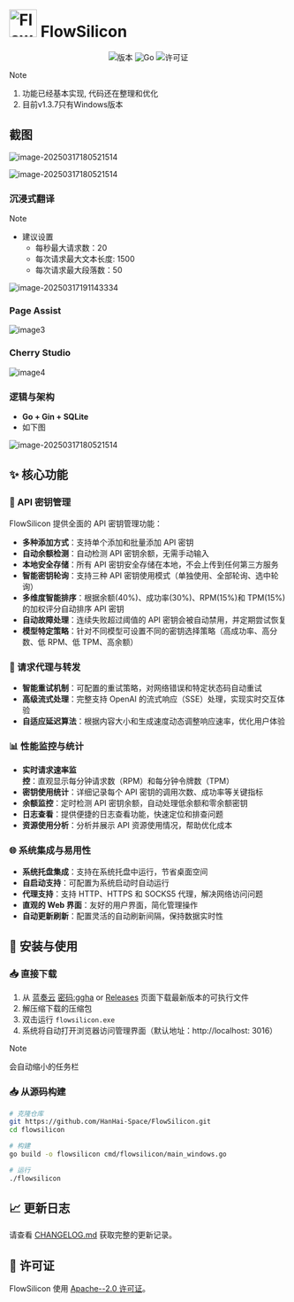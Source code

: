 # <img src="./img/logo.png" alt="FlowSilicon Logo" width="50"/> FlowSilicon

<p align="center">
  <img src="https://img.shields.io/badge/版本-1.3.7-blue.svg" alt="版本">
  <img src="https://img.shields.io/badge/语言-Go-00ADD8.svg" alt="Go">
  <img src="https://img.shields.io/badge/许可证-Apache--2.0-green.svg" alt="许可证">
</p>


> [!note]
>
> 1. 功能已经基本实现, 代码还在整理和优化
> 2. 目前v1.3.7只有Windows版本



## 截图

![image-20250317180521514](./img/image5.png)



![image-20250317180521514](./img/image6.png)

### 沉浸式翻译

> [!note]
>
> + 建议设置
>   + 每秒最大请求数：20
>   + 每次请求最大文本长度: 1500
>   + 每次请求最大段落数：50

![image-20250317191143334](./img/image2.png)

### Page Assist

![image3](./img/image3.png)

### Cherry Studio

![image4](./img/image4.png)





### 逻辑与架构

+ **Go + Gin + SQLite**
+ 如下图

![image-20250317180521514](./img/image7.png)



## ✨ 核心功能

### 🔑 API 密钥管理

FlowSilicon 提供全面的 API 密钥管理功能：

- **多种添加方式**：支持单个添加和批量添加 API 密钥
- **自动余额检测**：自动检测 API 密钥余额，无需手动输入
- **本地安全存储**：所有 API 密钥安全存储在本地，不会上传到任何第三方服务
- **智能密钥轮询**：支持三种 API 密钥使用模式（单独使用、全部轮询、选中轮询）
- **多维度智能排序**：根据余额(40%)、成功率(30%)、RPM(15%)和 TPM(15%)的加权评分自动排序 API 密钥
- **自动故障处理**：连续失败超过阈值的 API 密钥会被自动禁用，并定期尝试恢复
- **模型特定策略**：针对不同模型可设置不同的密钥选择策略（高成功率、高分数、低 RPM、低 TPM、高余额）

### 🔄 请求代理与转发

- **智能重试机制**：可配置的重试策略，对网络错误和特定状态码自动重试
- **高级流式处理**：完整支持 OpenAI 的流式响应（SSE）处理，实现实时交互体验
- **自适应延迟算法**：根据内容大小和生成速度动态调整响应速率，优化用户体验

### 📊 性能监控与统计

- **实时请求速率监控**：直观显示每分钟请求数（RPM）和每分钟令牌数（TPM）
- **密钥使用统计**：详细记录每个 API 密钥的调用次数、成功率等关键指标
- **余额监控**：定时检测 API 密钥余额，自动处理低余额和零余额密钥
- **日志查看**：提供便捷的日志查看功能，快速定位和排查问题
- **资源使用分析**：分析并展示 API 资源使用情况，帮助优化成本

### 🌐 系统集成与易用性

- **系统托盘集成**：支持在系统托盘中运行，节省桌面空间
- **自启动支持**：可配置为系统启动时自动运行
- **代理支持**：支持 HTTP、HTTPS 和 SOCKS5 代理，解决网络访问问题
- **直观的 Web 界面**：友好的用户界面，简化管理操作
- **自动更新刷新**：配置灵活的自动刷新间隔，保持数据实时性



## 🚀 安装与使用

### 📥 直接下载

1. 从 [蓝奏云](https://hanhaii.lanzouo.com/b00ya2hfte) <u>密码:ggha</u>  or [Releases](https://github.com/HanHai-Space/FlowSilicon/releases) 页面下载最新版本的可执行文件
2. 解压缩下载的压缩包
3. 双击运行 `flowsilicon.exe`
4. 系统将自动打开浏览器访问管理界面（默认地址：http://localhost: 3016）

> [!note]
>
> 会自动缩小的任务栏



### 📥 从源码构建

```bash
# 克隆仓库
git https://github.com/HanHai-Space/FlowSilicon.git
cd flowsilicon

# 构建
go build -o flowsilicon cmd/flowsilicon/main_windows.go

# 运行
./flowsilicon
```



## 📈 更新日志

请查看 [CHANGELOG.md](CHANGELOG.md) 获取完整的更新记录。



## 📄 许可证

FlowSilicon 使用 [Apache--2.0 许可证](LICENSE)。 